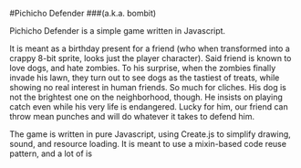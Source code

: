 #Pichicho Defender
###(a.k.a. bombit)

Pichicho Defender is a simple game written in Javascript.

It is meant as a birthday present for a friend (who when transformed into a crappy 8-bit sprite, looks just the player character).
Said friend is known to love dogs, and hate zombies. To his surprise, when the zombies finally invade his lawn, they turn out to see dogs as the tastiest of treats, while showing no real interest in human friends. So much for cliches.
His dog is not the brightest one on the neighborhood, though. He insists on playing catch even while his very life is endangered.
Lucky for him, our friend can throw mean punches and will do whatever it takes to defend him.

The game is written in pure Javascript, using Create.js to simplify drawing, sound, and resource loading. It is meant to use a mixin-based code reuse pattern, and a lot of is
